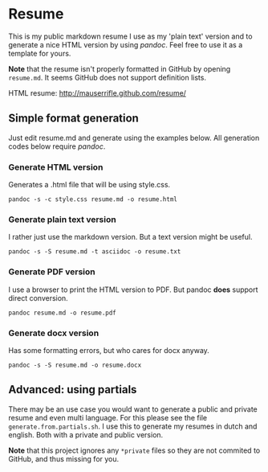 # Resume

This is my public markdown resume I use as my 'plain text' version and to
generate a nice HTML version by using *pandoc*. Feel free to use it as a
template for yours.

**Note** that the resume isn't properly formatted in GitHub by opening
`resume.md`. It seems GitHub does not support definition lists.

HTML resume: <http://mauserrifle.github.com/resume/>


## Simple format generation

Just edit resume.md and generate using the examples below. All generation codes
below require *pandoc*.

### Generate HTML version

Generates a .html file that will be using style.css.

    pandoc -s -c style.css resume.md -o resume.html

### Generate plain text version

I rather just use the markdown version. But a text version might be useful.

    pandoc -s -S resume.md -t asciidoc -o resume.txt

### Generate PDF version

I use a browser to print the HTML version to PDF. But pandoc **does** support
direct conversion.

    pandoc resume.md -o resume.pdf

### Generate docx version

Has some formatting errors, but who cares for docx anyway.

    pandoc -s -S resume.md -o resume.docx


## Advanced: using partials

There may be an use case you would want to generate a public and private
resume and even multi language. For this please see the file
`generate.from.partials.sh`. I use this to generate my resumes in dutch and
english. Both with a private and public version.

**Note** that this project ignores any `*private` files so they are not
commited to GitHub, and thus missing for you.
